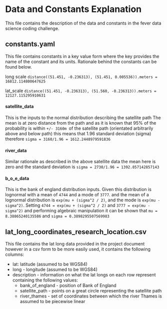 # Data and Constants Explanation

This file contains the description of the data and constants in the 
fever data science coding challenge.

## constants.yaml

This file contains constants in a key value form where the key provides the
name of the constant and its units. Rationale behind the constants can be found below.

long scale
`distance((51.451, -0.236313), (51.451, 0.005536)).meters = 16812.114800647625`

lat_scale
`distance((51.451, -0.236313), (51.560, -0.236313)).meters = 12127.115295910631`

#### satellite_data
This is the inputs to the normal distribution describing the satellite path
The mean is at zero distance from the path and 
as it is known that 95% of the probability is within `+/- 3160m `of the satellite path
(orientated arbitrarily above and below path)
this means that 1.96 standard deviation (sigma) therefore `sigma = 3160/1.96 = 1612.2448979591836`

#### river_data
Similar rationale as described in the above satellite data the mean here is zero and the standard deviation is 
 `sigma = 2730/1.96 = 1392.857142857143`

#### b_o_e_data
This is the bank of england distribution inputs.
Given this distribution is lognormal with a mean of `4744` and a mode of `3777`.
and the mean of a lognormal distribution is `exp(mu + (sigma^2 / 2)`, and the 
mode is `exp(mu - sigma^2)`.
Setting `4744 = exp(mu + (sigma^2 / 2)` and `3777 = exp(mu - sigma^2)` 
and performing algebraic manipulation it can be shown that
`mu = 8.38865240135586` and `sigma = 0.3898295507569983`

## lat_long_coordinates_research_location.csv

This file contains the lat long data provided in the project document 
however in a csv form to be more easily used, it contains the following columns:
- lat: latitude (assumed to be WGS84)
- long - longitude (assumed to be WGS84)
- description - information on what the lat longs on each row represent containing the following values:
  - bank_of_england - position of Bank of England
  - satellite_path - points on a great circle representing the satellite path
  - river_thames - set of coordinates between which the river Thames is assumed to be piecewise linear
